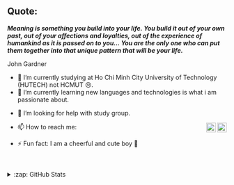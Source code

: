 ## Quote:

_**Meaning is something you build into your life. You build it out of your own past, out of your affections and loyalties, out of the experience of humankind as it is passed on to you... You are the only one who can put them together into that unique pattern that will be your life.**_

John Gardner

<!-- **hkhansh27/hkhansh27** is a ✨ _special_ ✨ repository because its `README.md` (this file) appears on your GitHub profile.

Here are some ideas to get you started: -->

- 🔭 I’m currently studying at Ho Chi Minh City University of Technology (HUTECH) not HCMUT 😢.
- 🌱 I’m currently learning new languages and technologies is what i am passionate about.
<!-- - 👯 I’m looking to collaborate on ... -->
- 🤔 I’m looking for help with study group.
<!-- - 💬 Ask me about ... -->
- 📫 How to reach me: [<img align="right" alt="hkhansh27 | LinkedIn" width="22px" src="https://cdn.jsdelivr.net/npm/simple-icons@v3/icons/linkedin.svg" />][linkedin] [<img align="right" alt="hkhansh27 | Facebook" width="22px" src="https://cdn.jsdelivr.net/npm/simple-icons@v3/icons/facebook.svg" />][facebook]
<!-- - 😄 Pronouns: -->
- ⚡ Fun fact: I am a cheerful and cute boy 🥲

[linkedin]: https://linkedin.com/in/hkhansh27
[facebook]: https://www.facebook.com/hkhansh27

<br />
<br />

<details>
  <summary>:zap: GitHub Stats</summary>

  <img align="left" alt="Khanh Huu Huynh's GitHub Stats" src="https://github-readme-stats.codestackr.vercel.app/api?username=hkhansh27&show_icons=true&hide_border=true" />

</details>
